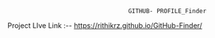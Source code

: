                                       GITHUB- PROFILE_Finder 


Project LIve Link :-- https://rithikrz.github.io/GitHub-Finder/
